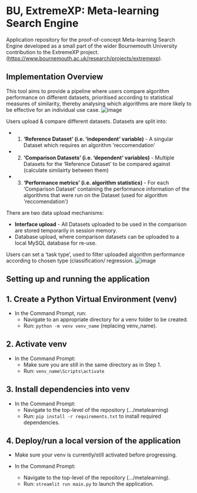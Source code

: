 # BU, ExtremeXP: Meta-learning Search Engine
Application repository for the proof-of-concept Meta-learning Search Engine developed as a small part of the wider Bournemouth University contribution to the ExtremeXP project.
(https://www.bournemouth.ac.uk/research/projects/extremexp).

## Implementation Overview
This tool aims to provide a pipeline where users compare algorithm performance on different datasets, prioritised according to statistical measures of similarity, thereby analysing which algorithms are more likely to be effective for an individual use case.
![image](https://github.com/user-attachments/assets/bc999c48-470f-46ac-9fd1-b4ed9227feb2)

Users upload & compare different datasets. Datasets are split into:
- 1. **‘Reference Dataset’ (i.e. ‘independent’ variable)** - A singular Dataset which requires an algorithm 'reccomendation'
- 2. **‘Comparison Datasets’ (i.e. ‘dependent’ variables)** - Multiple Datasets for the ‘Reference Dataset’ to be compared against (calculate similairty between them)
- 3. **‘Performance metrics’ (i.e. algorithm statistics)** - For each ‘Comparison Dataset’ containing the performance information of the algorithms that were run on the Dataset (used for algorithm 'reccomendation')

There are two data upload mechanisms:
- **Interface upload** - All Datasets uploaded to be used in the comparison are stored temporarily in session memory.
- Database upload, where comparison datasets can be uploaded to a local MySQL database for re-use.

Users can set a ‘task type’, used to filter uploaded algorithm performance according to chosen type (classification/ regression.
![image](https://github.com/user-attachments/assets/09277fe5-8b82-4c9b-9005-ea3562b1a308)


## Setting up and running the application

## 1. Create a Python Virtual Environment (venv)
- In the Command Prompt, run:
  - Navigate to an appropriate directory for a venv folder to be created.
  - Run: `python -m venv venv_name` (replacing venv_name).

## 2. Activate venv
- In the Command Prompt:
  - Make sure you are still in the same directory as in Step 1.
  - Run: `venv_name\Scripts\activate`

## 3. Install dependencies into venv
- In the Command Prompt:
  - Navigate to the top-level of the repository (.../metalearning)
  - Run: `pip install -r requirements.txt` to install required dependencies.


## 4. Deploy/run a local version of the application
- Make sure your venv is currently/still activated before progressing.

- In the Command Prompt:
  - Navigate to the top-level of the repository (.../metalearning).
  - Run: `streamlit run main.py` to launch the application.
